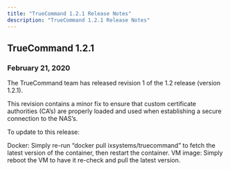 ```yaml
---
title: "TrueCommand 1.2.1 Release Notes"
description: "TrueCommand 1.2.1 Release Notes"
---
```


## TrueCommand 1.2.1

### February 21, 2020

The TrueCommand team has released revision 1 of the 1.2 release (version 1.2.1).

This revision contains a minor fix to ensure that custom certificate authorities (CA’s) are properly loaded and used when establishing a secure connection to the NAS’s.

To update to this release:

Docker: Simply re-run “docker pull ixsystems/truecommand” to fetch the latest version of the container, then restart the container.
VM image: Simply reboot the VM to have it re-check and pull the latest version.
